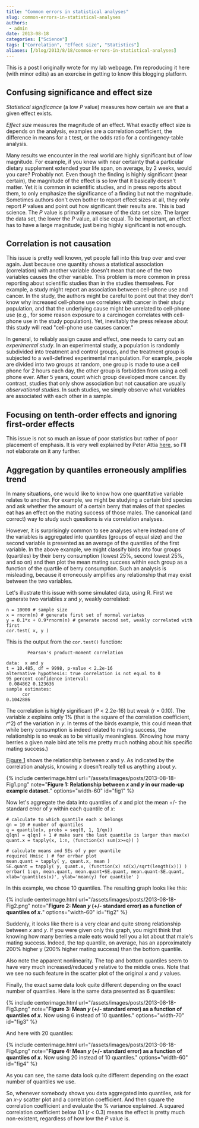 ```yaml
---
title: "Common errors in statistical analyses"
slug: common-errors-in-statistical-analyses
authors:
 - admin
date: 2013-08-18
categories: ["Science"]
tags: ["Correlation", "Effect size", "Statistics"]
aliases: [/blog/2013/8/18/common-errors-in-statistical-analyses]
---
```

This is a post I originally wrote for my lab webpage. I'm reproducing it here (with minor edits) as an exercise in getting to know this blogging platform.  

## Confusing significance and effect size

*Statistical significance* (a low *P* value) measures how certain we are that a given effect exists.

*Effect size* measures the magnitude of an effect. What exactly effect size is depends on the analysis, examples are a correlation coefficient, the difference in means for a t test, or the odds ratio for a contingency-table analysis. 

Many results we encounter in the real world are highly significant but of low magnitude. For example, if you knew with near certainty that a particular dietary supplement extended your life span, on average, by 2 weeks, would you care? Probably not. Even though the finding is highly significant (near certain), the magnitude of the effect is so low that it basically doesn't matter. Yet it is common in scientific studies, and in press reports about them, to only emphasize the significance of a finding but not the magnitude. Sometimes authors don't even bother to report effect sizes at all, they only report *P* values and point out how significant their results are. This is bad science. The *P* value is primarily a measure of the data set size. The larger the data set, the lower the *P* value, all else equal. To be important, an effect has to have a large magnitude; just being highly significant is not enough.

## Correlation is not causation

This issue is pretty well known, yet people fall into this trap over and over again. Just because one quantity shows a statistical association (correlation) with another variable doesn't mean that one of the two variables causes the other variable. This problem is more common in press reporting about scientific studies than in the studies themselves. For example, a study might report an association between cell-phone use and cancer. In the study, the authors might be careful to point out that they don't know why increased cell-phone use correlates with cancer in their study population, and that the underlying cause might be unrelated to cell-phone use (e.g., for some reason exposure to a carcinogen correlates with cell-phone use in the study population). Yet, inevitably the press release about this study will read "cell-phone use causes cancer."

In general, to reliably assign cause and effect, one needs to carry out an *experimental study*. In an experimental study, a population is randomly subdivided into treatment and control groups, and the treatment group is subjected to a well-defined experimental manipulation. For example, people are divided into two groups at random, one group is made to use a cell phone for 2 hours each day, the other group is forbidden from using a cell phone ever. After 5 years, count which group developed more cancer. By contrast, studies that only show association but not causation are usually *observational studies*. In such studies, we simply observe what variables are associated with each other in a sample.

## Focusing on tenth-order effects and ignoring first-order effects

This issue is not so much an issue of poor statistics but rather of poor placement of emphasis. It is very well explained by Peter Attia [here](http://eatingacademy.com/nutrition/irisin-the-magic-exercise-hormone), so I'll not elaborate on it any further.

## Aggregation by quantiles erroneously amplifies trend

In many situations, one would like to know how one quantitative variable relates to another. For example, we might be studying a certain bird species and ask whether the amount of a certain berry that males of that species eat has an effect on the mating success of those males. The canonical (and correct) way to study such questions is via correlation analyses.

However, it is surprisingly common to see analyses where instead one of the variables is aggregated into quantiles (groups of equal size) and the second variable is presented as an average of the quantiles of the first variable. In the above example, we might classify birds into four groups (quartiles) by their berry consumption (lowest 25%, second lowest 25%, and so on) and then plot the mean mating success within each group as a function of the quartile of berry consumption. Such an analysis is misleading, because it erroneously amplifies any relationship that may exist between the two variables.

Let's illustrate this issue with some simulated data, using R. First we generate two variables *x* and *y*, weakly correlated:

    n = 10000 # sample size
    x = rnorm(n) # generate first set of normal variates
    y = 0.1*x + 0.9*rnorm(n) # generate second set, weakly correlated with first
    cor.test( x, y )

This is the output from the `cor.test()` function:

            Pearson's product-moment correlation

    data:  x and y 
    t = 10.485, df = 9998, p-value < 2.2e-16
    alternative hypothesis: true correlation is not equal to 0 
    95 percent confidence interval:
     0.084862 0.123636 
    sample estimates:
          cor 
    0.1042886 

The correlation is highly significant (*P* < 2.2e-16) but weak (*r* = 0.10). The variable *x* explains only 1% (that is the square of the correlation coefficient, *r*^2) of the variation in *y*. In terms of the birds example, this could mean that while berry consumption is indeed related to mating success, the relationship is so weak as to be virtually meaningless. (Knowing how many berries a given male bird ate tells me pretty much nothing about his specific mating success.)

[Figure 1](#fig1) shows the relationship between *x* and *y*. As indicated by the correlation analysis, knowing *x* doesn't really tell us anything about *y*.

{% include centerimage.html url="/assets/images/posts/2013-08-18-Fig1.png" note="<strong>Figure 1: Relationship between <em>x</em> and <em>y</em> in our made-up example dataset.</strong>" options="width-60" id="fig1" %}


Now let's aggregate the data into quantiles of *x* and plot the mean +/- the standard error of *y* within each quantile of *x*:

    # calculate to which quantile each x belongs
    qn = 10 # number of quantiles
    q = quantile(x, probs = seq(0, 1, 1/qn))
    q[qn] = q[qn] + 1 # make sure the last quantile is larger than max(x)
    quant.x = tapply(x, 1:n, (function(x) sum(x>=q)) )

    # calculate means and SEs of y per quantile
    require( Hmisc ) # for errbar plot
    mean.quant = tapply( y, quant.x, mean )
    SE.quant = tapply( y, quant.x, (function(x) sd(x)/sqrt(length(x))) )
    errbar( 1:qn, mean.quant, mean.quant+SE.quant, mean.quant-SE.quant, xlab='quantiles(x)', ylab='mean(y) for quantile' )
                       
In this example, we chose 10 quantiles. The resulting graph looks like this:

{% include centerimage.html url="/assets/images/posts/2013-08-18-Fig2.png" note="<strong>Figure 2: Mean <em>y</em> (+/- standard error) as a function of quantiles of <em>x</em>.</strong>" options="width-60" id="fig2" %}


Suddenly, it looks like there is a very clear and quite strong relationship between *x* and *y*. If you were given only this graph, you might think that knowing how many berries a male eats would tell you a lot about that male's mating success. Indeed, the top quantile, on average, has an approximately 200% higher y (200% higher mating success) than the bottom quantile.

Also note the apparent nonlinearity. The top and bottom quantiles seem to have very much increased/reduced y relative to the middle ones. Note that we see no such feature in the scatter plot of the original *x* and *y* values.

Finally, the exact same data look quite different depending on the exact number of quantiles. Here is the same data presented as 6 quantiles:

{% include centerimage.html url="/assets/images/posts/2013-08-18-Fig3.png" note="<strong>Figure 3: Mean <em>y</em> (+/- standard error) as a function of quantiles of <em>x</em>.</strong> Now using 6 instead of 10 quantiles." options="width-70" id="fig3" %}

And here with 20 quantiles:

{% include centerimage.html url="/assets/images/posts/2013-08-18-Fig4.png" note="<strong>Figure 4: Mean <em>y</em> (+/- standard error) as a function of quantiles of <em>x</em>.</strong> Now using 20 instead of 10 quantiles." options="width-60" id="fig4" %}

As you can see, the same data look quite different depending on the exact number of quantiles we use.

So, whenever somebody shows you data aggregated into quantiles, ask for an *x*-*y* scatter plot and a correlation coefficient. And then square the correlation coefficient and evaluate the % variance explained. A squared correlation coefficient below 0.1 (*r* < 0.3) means the effect is pretty much non-existent, regardless of how low the *P* value is.

